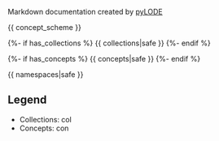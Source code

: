 Markdown documentation created by [pyLODE](http://github.com/rdflib/pyLODE) 

{{ concept_scheme }}

{%- if has_collections %}
{{ collections|safe }}
{%- endif %}

{%- if has_concepts %}
{{ concepts|safe }}
{%- endif %}

{{ namespaces|safe }}

## Legend
* Collections: col
* Concepts: con
